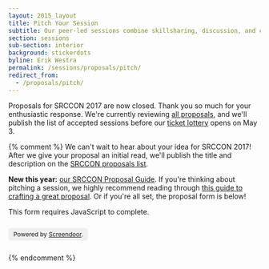 ```yaml
---
layout: 2015_layout
title: Pitch Your Session
subtitle: Our peer-led sessions combine skillsharing, discussion, and collaboration.
section: sessions
sub-section: interior
background: stickerdots
byline: Erik Westra
permalink: /sessions/proposals/pitch/
redirect_from:
  - /proposals/pitch/
---
```


Proposals for SRCCON 2017 are now closed. Thank you so much for your enthusiastic response. We're currently reviewing [all proposals](/sessions/proposals), and we'll publish the list of accepted sessions before our [ticket lottery](/tickets) opens on May 3.

{% comment %}
We can't wait to hear about your idea for SRCCON 2017! After we give your proposal an initial read, we'll publish the title and description on the [SRCCON proposals list](/sessions/proposals).

**New this year:** [our SRCCON Proposal Guide](/sessions/proposals/guide). If you're thinking about pitching a session, we highly recommend reading through [this guide to crafting a great proposal](/sessions/proposals/guide). Or if you're all set, the proposal form is below!

<script>window.jQuery || document.write('<script src="//code.jquery.com/jquery-2.2.3.min.js"><\/script>')</script>
<link href="//d3q1ytufopwvkq.cloudfront.net/1/formrenderer.css" rel="stylesheet" />
<script src="//d3q1ytufopwvkq.cloudfront.net/1/formrenderer.js"></script>

<form data-formrenderer>This form requires JavaScript to complete.</form>
<p style='font-size: 12px;display:inline-block;margin-top:10px;background:rgba(0,0,0,0.05);padding:5px 10px;border-radius:5px;'>Powered by <a href='https://www.dobt.co/screendoor/'>Screendoor</a>.</p>

<script>
  // Uncomment this line and set it to the CSS class that your website uses for buttons:
  // FormRenderer.BUTTON_CLASS = '';

  new FormRenderer({"project_id":"oFHHaY75VD5E87aD", "afterSubmit": "/sessions/proposals/thanks"});
</script>
{% endcomment %}